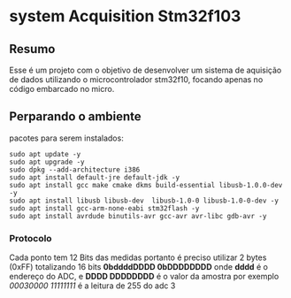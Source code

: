 # system Acquisition Stm32f103

## Resumo
Esse é um projeto com o objetivo de desenvolver um sistema de aquisição de dados utilizando o microcontrolador stm32f10, focando apenas no código embarcado no micro.


## **Perparando o ambiente**

pacotes para serem instalados:

```
sudo apt update -y
sudo apt upgrade -y
sudo dpkg --add-architecture i386
sudo apt install default-jre default-jdk -y
sudo apt install gcc make cmake dkms build-essential libusb-1.0.0-dev -y
sudo apt install libusb libusb-dev  libusb-1.0-0 libusb-1.0-0-dev -y
sudo apt install gcc-arm-none-eabi stm32flash -y
sudo apt install avrdude binutils-avr gcc-avr avr-libc gdb-avr -y

```

### **Protocolo** 
Cada ponto tem 12 Bits das medidas portanto é preciso utilizar 2 bytes (0xFF) totalizando 16 bits **0bddddDDDD 0bDDDDDDDD** onde **dddd** é o endereço do ADC, e **DDDD DDDDDDDD** é o valor da amostra por exemplo *00030000 11111111* é a leitura de 255 do adc 3
